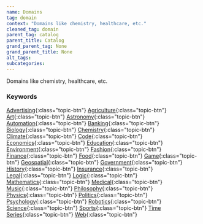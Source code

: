 ```yaml
---
name: Domains
tag: domain
context: "Domains like chemistry, healthcare, etc."
cleaned_tag: domain
parent_tag: catalog
parent_title: Catalog
grand_parent_tag: None
grand_parent_title: None
alt_tags: 
subcategories: 
---
```


<div>
Domains like chemistry, healthcare, etc.
</div>


### Keywords
[Advertising]({{site.baseurl}}/catalog/domain/#advertising){:class="topic-btn"} [Agriculture]({{site.baseurl}}/catalog/domain/#agriculture){:class="topic-btn"} [Art]({{site.baseurl}}/catalog/domain/#art){:class="topic-btn"} [Astronomy]({{site.baseurl}}/catalog/domain/#astronomy){:class="topic-btn"} [Automation]({{site.baseurl}}/catalog/domain/#automation){:class="topic-btn"} [Banking]({{site.baseurl}}/catalog/domain/#banking){:class="topic-btn"} [Biology]({{site.baseurl}}/catalog/domain/#biology){:class="topic-btn"} [Chemistry]({{site.baseurl}}/catalog/domain/#chemistry){:class="topic-btn"} [Climate]({{site.baseurl}}/catalog/domain/#climate){:class="topic-btn"} [Code]({{site.baseurl}}/catalog/domain/#code){:class="topic-btn"} [Economics]({{site.baseurl}}/catalog/domain/#economics){:class="topic-btn"} [Education]({{site.baseurl}}/catalog/domain/#education){:class="topic-btn"} [Environment]({{site.baseurl}}/catalog/domain/#environment){:class="topic-btn"} [Fashion]({{site.baseurl}}/catalog/domain/#fashion){:class="topic-btn"} [Finance]({{site.baseurl}}/catalog/domain/#finance){:class="topic-btn"} [Food]({{site.baseurl}}/catalog/domain/#food){:class="topic-btn"} [Game]({{site.baseurl}}/catalog/domain/#game){:class="topic-btn"} [Geospatial]({{site.baseurl}}/catalog/domain/#geospatial){:class="topic-btn"} [Government]({{site.baseurl}}/catalog/domain/#government){:class="topic-btn"} [History]({{site.baseurl}}/catalog/domain/#history){:class="topic-btn"} [Insurance]({{site.baseurl}}/catalog/domain/#insurance){:class="topic-btn"} [Legal]({{site.baseurl}}/catalog/domain/#legal){:class="topic-btn"} [Logic]({{site.baseurl}}/catalog/domain/#logic){:class="topic-btn"} [Mathematics]({{site.baseurl}}/catalog/domain/#mathematics){:class="topic-btn"} [Medical]({{site.baseurl}}/catalog/domain/#medical){:class="topic-btn"} [Music]({{site.baseurl}}/catalog/domain/#music){:class="topic-btn"} [Philosophy]({{site.baseurl}}/catalog/domain/#philosophy){:class="topic-btn"} [Physics]({{site.baseurl}}/catalog/domain/#physics){:class="topic-btn"} [Politics]({{site.baseurl}}/catalog/domain/#politics){:class="topic-btn"} [Psychology]({{site.baseurl}}/catalog/domain/#psychology){:class="topic-btn"} [Robotics]({{site.baseurl}}/catalog/domain/#robotics){:class="topic-btn"} [Science]({{site.baseurl}}/catalog/domain/#science){:class="topic-btn"} [Sports]({{site.baseurl}}/catalog/domain/#sports){:class="topic-btn"} [Time Series]({{site.baseurl}}/catalog/domain/#time_series){:class="topic-btn"} [Web]({{site.baseurl}}/catalog/domain/#web){:class="topic-btn"}
